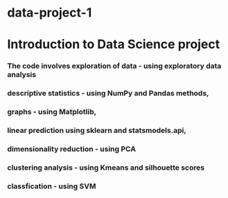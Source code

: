# data-project-1
# Introduction to Data Science project 

### The code involves exploration of data - using exploratory data analysis
### descriptive statistics - using NumPy and Pandas methods, 
### graphs - using Matplotlib, 
### linear prediction using sklearn and statsmodels.api, 
### dimensionality reduction - using PCA
### clustering analysis - using Kmeans and silhouette scores
### classfication - using SVM
